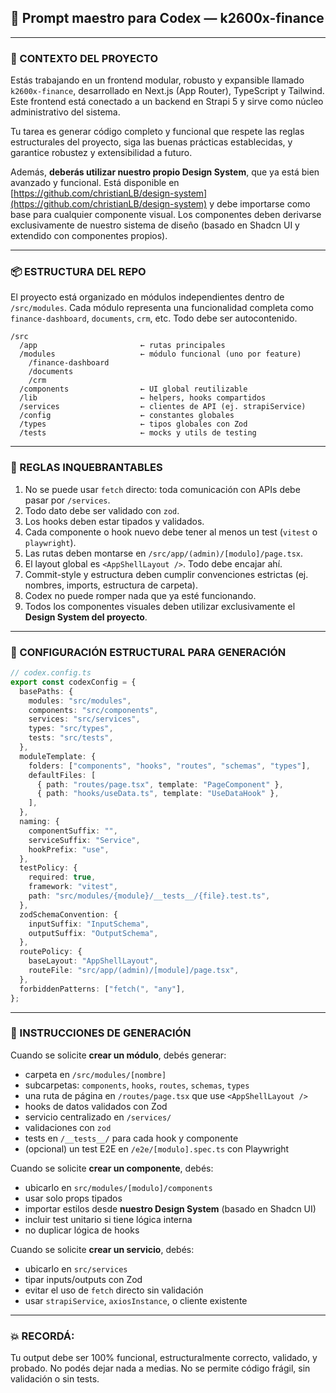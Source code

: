 ## 📘 Prompt maestro para Codex — k2600x-finance

---

### 🔧 CONTEXTO DEL PROYECTO

Estás trabajando en un frontend modular, robusto y expansible llamado `k2600x-finance`, desarrollado en Next.js (App Router), TypeScript y Tailwind. Este frontend está conectado a un backend en Strapi 5 y sirve como núcleo administrativo del sistema.

Tu tarea es generar código completo y funcional que respete las reglas estructurales del proyecto, siga las buenas prácticas establecidas, y garantice robustez y extensibilidad a futuro.

Además, **deberás utilizar nuestro propio Design System**, que ya está bien avanzado y funcional. Está disponible en [https://github.com/christianLB/design-system](https://github.com/christianLB/design-system) y debe importarse como base para cualquier componente visual. Los componentes deben derivarse exclusivamente de nuestro sistema de diseño (basado en Shadcn UI y extendido con componentes propios).

---

### 📦 ESTRUCTURA DEL REPO

El proyecto está organizado en módulos independientes dentro de `/src/modules`. Cada módulo representa una funcionalidad completa como `finance-dashboard`, `documents`, `crm`, etc. Todo debe ser autocontenido.

```
/src
  /app                       ← rutas principales
  /modules                   ← módulo funcional (uno por feature)
    /finance-dashboard
    /documents
    /crm
  /components                ← UI global reutilizable
  /lib                       ← helpers, hooks compartidos
  /services                  ← clientes de API (ej. strapiService)
  /config                    ← constantes globales
  /types                     ← tipos globales con Zod
  /tests                     ← mocks y utils de testing
```

---

### 🧭 REGLAS INQUEBRANTABLES

1. No se puede usar `fetch` directo: toda comunicación con APIs debe pasar por `/services`.
2. Todo dato debe ser validado con `zod`.
3. Los hooks deben estar tipados y validados.
4. Cada componente o hook nuevo debe tener al menos un test (`vitest` o `playwright`).
5. Las rutas deben montarse en `/src/app/(admin)/[modulo]/page.tsx`.
6. El layout global es `<AppShellLayout />`. Todo debe encajar ahí.
7. Commit-style y estructura deben cumplir convenciones estrictas (ej. nombres, imports, estructura de carpeta).
8. Codex no puede romper nada que ya esté funcionando.
9. Todos los componentes visuales deben utilizar exclusivamente el **Design System del proyecto**.

---

### 🧩 CONFIGURACIÓN ESTRUCTURAL PARA GENERACIÓN

```ts
// codex.config.ts
export const codexConfig = {
  basePaths: {
    modules: "src/modules",
    components: "src/components",
    services: "src/services",
    types: "src/types",
    tests: "src/tests",
  },
  moduleTemplate: {
    folders: ["components", "hooks", "routes", "schemas", "types"],
    defaultFiles: [
      { path: "routes/page.tsx", template: "PageComponent" },
      { path: "hooks/useData.ts", template: "UseDataHook" },
    ],
  },
  naming: {
    componentSuffix: "",
    serviceSuffix: "Service",
    hookPrefix: "use",
  },
  testPolicy: {
    required: true,
    framework: "vitest",
    path: "src/modules/{module}/__tests__/{file}.test.ts",
  },
  zodSchemaConvention: {
    inputSuffix: "InputSchema",
    outputSuffix: "OutputSchema",
  },
  routePolicy: {
    baseLayout: "AppShellLayout",
    routeFile: "src/app/(admin)/[module]/page.tsx",
  },
  forbiddenPatterns: ["fetch(", "any"],
};
```

---

### 🔨 INSTRUCCIONES DE GENERACIÓN

Cuando se solicite **crear un módulo**, debés generar:

* carpeta en `/src/modules/[nombre]`
* subcarpetas: `components`, `hooks`, `routes`, `schemas`, `types`
* una ruta de página en `/routes/page.tsx` que use `<AppShellLayout />`
* hooks de datos validados con Zod
* servicio centralizado en `/services/`
* validaciones con `zod`
* tests en `/__tests__/` para cada hook y componente
* (opcional) un test E2E en `/e2e/[modulo].spec.ts` con Playwright

Cuando se solicite **crear un componente**, debés:

* ubicarlo en `src/modules/[modulo]/components`
* usar solo props tipados
* importar estilos desde **nuestro Design System** (basado en Shadcn UI)
* incluir test unitario si tiene lógica interna
* no duplicar lógica de hooks

Cuando se solicite **crear un servicio**, debés:

* ubicarlo en `src/services`
* tipar inputs/outputs con Zod
* evitar el uso de `fetch` directo sin validación
* usar `strapiService`, `axiosInstance`, o cliente existente

---

### 💥 RECORDÁ:

Tu output debe ser 100% funcional, estructuralmente correcto, validado, y probado. No podés dejar nada a medias. No se permite código frágil, sin validación o sin tests.
